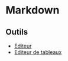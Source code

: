 # Markdown
## Outils
- [Editeur](http://dillinger.io/)
- [Editeur de tableaux](http://www.tablesgenerator.com/markdown_tables)